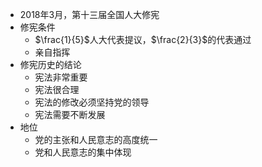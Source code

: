 - 2018年3月，第十三届全国人大修宪
- 修宪条件
	- $\frac{1}{5}$人大代表提议，$\frac{2}{3}$的代表通过
	- 亲自指挥
- 修宪历史的结论
	- 宪法非常重要
	- 宪法很合理
	- 宪法的修改必须坚持党的领导
	- 宪法需要不断发展
- 地位
	- 党的主张和人民意志的高度统一
	- 党和人民意志的集中体现